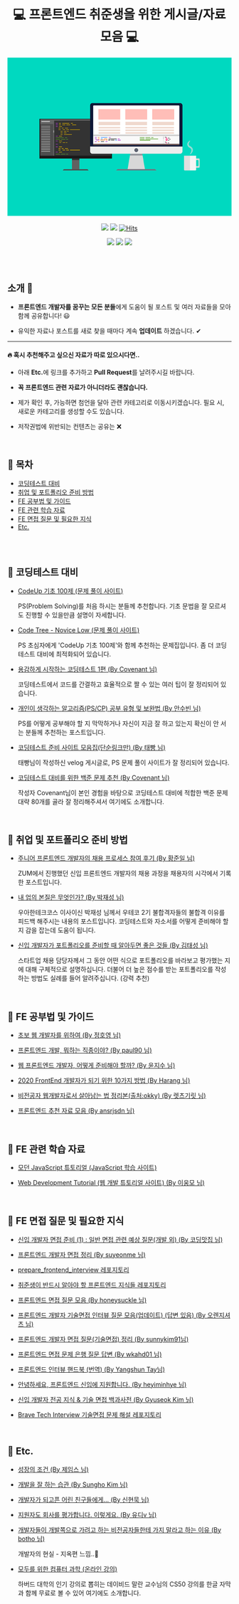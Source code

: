 <div align=center>

# 💻 프론트엔드 취준생을 위한 게시글/자료 모음 💻

<img src="img/frontend-ge5c7571e3_640.png"></img>

<img src="https://img.shields.io/badge/author-SangYoonLee-lightgrey"></a>
<img src="https://img.shields.io/apm/l/vim-mode"></a>
[![Hits](https://hits.seeyoufarm.com/api/count/incr/badge.svg?url=https%3A%2F%2Fgithub.com%2FSangYoonLee1231%2Fcontent-list-for-frontend-dreamers&count_bg=%2379C83D&title_bg=%23555555&icon=&icon_color=%23E7E7E7&title=hits&edge_flat=false)](https://hits.seeyoufarm.com)

<img src="https://img.shields.io/github/watchers/SangYoonLee1231/content-list-for-frontend-dreamers?style=social"></a>
<img src="https://img.shields.io/github/stars/SangYoonLee1231/content-list-for-frontend-dreamers?style=social"></a>
<img src="https://img.shields.io/github/forks/SangYoonLee1231/content-list-for-frontend-dreamers?style=social"></a>

<br/>

</div>

<br/>

## 소개 💬

- <strong>프론트엔드 개발자를 꿈꾸는 모든 분들</strong>에게 도움이 될 포스트 및 여러 자료들을 모아 함께 공유합니다! 😃

- 유익한 자료나 포스트를 새로 찾을 때마다 계속 <strong>업데이트</strong> 하겠습니다. ✔

---

#### 🔥 혹시 추천해주고 싶으신 자료가 따로 있으시다면..

- 아래 <strong>Etc.</strong>에 링크를 추가하고 <strong>Pull Request</strong>를 날려주시길 바랍니다.

- <strong>꼭 프론트엔드 관련 자료가 아니더라도 괜찮습니다.</strong>

- 제가 확인 후, 가능하면 첨언을 달아 관련 카테고리로 이동시키겠습니다. 필요 시, 새로운 카테고리를 생성할 수도 있습니다.

- 저작권법에 위반되는 컨텐츠는 공유는 ❌

<br/>

## 📖 목차

- <a href="https://github.com/SangYoonLee1231/content-list-for-frontend-dreamers#-%EC%BD%94%EB%94%A9%ED%85%8C%EC%8A%A4%ED%8A%B8-%EB%8C%80%EB%B9%84">코딩테스트 대비</a>
- <a href="https://github.com/SangYoonLee1231/content-list-for-frontend-dreamers#-%EC%B7%A8%EC%97%85-%EB%B0%8F-%ED%8F%AC%ED%8A%B8%ED%8F%B4%EB%A6%AC%EC%98%A4-%EC%A4%80%EB%B9%84-%EB%B0%A9%EB%B2%95">취업 및 포트폴리오 준비 방법</a>
- <a href="https://github.com/SangYoonLee1231/content-list-for-frontend-dreamers#-fe-%EA%B3%B5%EB%B6%80%EB%B2%95-%EB%B0%8F-%EA%B0%80%EC%9D%B4%EB%93%9C">FE 공부법 및 가이드</a>
- <a href="https://github.com/SangYoonLee1231/content-list-for-frontend-dreamers#-fe-%EA%B4%80%EB%A0%A8-%ED%95%99%EC%8A%B5-%EC%9E%90%EB%A3%8C">FE 관련 학습 자료</a>
- <a href="https://github.com/SangYoonLee1231/content-list-for-frontend-dreamers#-fe-%EB%A9%B4%EC%A0%91-%EC%A7%88%EB%AC%B8-%EB%B0%8F-%ED%95%84%EC%9A%94%ED%95%9C-%EC%A7%80%EC%8B%9D">FE 면접 질문 및 필요한 지식</a>
- <a href="https://github.com/SangYoonLee1231/content-list-for-frontend-dreamers#-etc">Etc.</a>

<br/><br/>

## 📌 코딩테스트 대비

- <a href="https://codeup.kr/problemsetsol.php?psid=23">CodeUp 기초 100제 (문제 풀이 사이트)</a>

  PS(Problem Solving)를 처음 하시는 분들께 추천합니다. 기초 문법을 잘 모르셔도 진행할 수 있을만큼 설명이 자세합니다.

- <a href="https://www.codetree.ai/missions/4">Code Tree - Novice Low (문제 풀이 사이트)</a>

  PS 초심자에게 'CodeUp 기초 100제'와 함께 추천하는 문제집입니다. 좀 더 코딩테스트 대비에 최적화되어 있습니다.

- <a href="https://covenant.tistory.com/141">용감하게 시작하는 코딩테스트 1편 (By Covenant 님)</a>

  코딩테스트에서 코드를 간결하고 효율적으로 짤 수 있는 여러 팁이 잘 정리되어 있습니다.

- <a href="https://subinium.github.io/PS-Study-Types-and-Complements/">개인이 생각하는 알고리즘(PS/CP) 공부 유형 및 보완법 (By 안수빈 님)</a>

  PS를 어떻게 공부해야 할 지 막막하거나 자신이 지금 잘 하고 있는지 확신이 안 서는 분들께 추천하는 포스트입니다.

- <a href="https://velog.io/@jeon3029/%EC%BD%94%EB%94%A9%ED%85%8C%EC%8A%A4%ED%8A%B8-%EC%A4%80%EB%B9%84-%EC%82%AC%EC%9D%B4%ED%8A%B8-%EB%AA%A8%EC%9D%8C%EC%A7%91%EB%8B%A8%EC%88%9C%EB%A7%81%ED%81%AC%EB%A7%8C">코딩테스트 준비 사이트 모음집(단순링크만) (By 태빵 님)</a>

  태빵님이 작성하신 velog 게시글로, PS 문제 풀이 사이트가 잘 정리되어 있습니다.

- <a href="https://covenant.tistory.com/224#comment17833456">코딩테스트 대비를 위한 백준 문제 추천 (By Covenant 님)</a>

  작성자 Covenant님이 본인 경험을 바탕으로 코딩테스트 대비에 적합한 백준 문제 대략 80개를 골라 잘 정리해주셔서 여기에도 소개합니다.

<br/>

## 📌 취업 및 포트폴리오 준비 방법

- <a href="https://zuminternet.github.io/zum-front-recurit-review/">주니어 프론트엔드 개발자의 채용 프로세스 참여 후기 (By 황준일 님)</a>

  ZUM에서 진행했던 신입 프론트엔드 개발자의 채용 과정을 채용자의 시각에서 기록한 포스트입니다.

- <a href="https://brunch.co.kr/@javajigi/14">내 업의 본질은 무엇인가? (By 박재성 님)</a>

  우아한테크코스 이사이신 박재성 님께서 우테코 2기 불합격자들의 불합격 이유를 피드백 해주시는 내용의 포스트입니다. 코딩테스트와 자소서를 어떻게 준비해야 할 지 감을 잡는데 도움이 됩니다.

- <a href="https://medium.com/%EC%98%A4%EC%9D%BC%EB%82%98%EC%9A%B0-%ED%8C%80-%EB%B8%94%EB%A1%9C%EA%B7%B8/%EC%A3%BC%EB%8B%88%EC%96%B4-%EA%B0%9C%EB%B0%9C%EC%9E%90%EA%B0%80-%ED%8F%AC%ED%8A%B8%ED%8F%B4%EB%A6%AC%EC%98%A4%EB%A5%BC-%EC%A4%80%EB%B9%84%ED%95%A0-%EB%95%8C-%EC%95%8C%EC%95%84%EB%91%90%EB%A9%B4-%EC%A2%8B%EC%9D%80-%EA%B2%83%EB%93%A4-ac5304a9ecb9">신입 개발자가 포트폴리오를 준비할 때 알아두면 좋은 것들 (By 김태성 님)</a>

  스타트업 채용 담당자께서 그 동안 어떤 식으로 포트폴리오를 바라보고 평가했는 지에 대해 구체적으로 설명하십니다. 더불어 더 높은 점수를 받는 포트폴리오를 작성하는 방법도 실례를 들어 알려주십니다. (강력 추천)

<br/>

## 📌 FE 공부법 및 가이드

- <a href="https://wayhome25.github.io/etc/2017/02/21/for-junior-web-developer/">초보 웹 개발자를 위하여 (By 정호영 님)</a>

- <a href="https://seunghyun90.tistory.com/77">프론트엔드 개발, 뭐하는 직종이야? (By paul90 님)</a>

- <a href="https://medium.com/codesquad-kr/%EC%9B%B9-%ED%94%84%EB%A1%A0%ED%8A%B8%EC%97%94%EB%93%9C-%EA%B0%9C%EB%B0%9C%EC%9E%90-%EC%96%B4%EB%96%BB%EA%B2%8C-%EC%A4%80%EB%B9%84%ED%95%B4%EC%95%BC-%ED%95%A0%EA%B9%8C-5ac7bb6ff2a9">웹 프론트엔드 개발자, 어떻게 준비해야 할까? (By 윤지수 님)</a>

- <a href="https://haranglog.tistory.com/9">2020 FrontEnd 개발자가 되기 위한 10가지 방법 (By Harang 님)</a>

- <a href="https://youngban.tistory.com/16">비전공자 웹개발자로서 살아남는 법 정리본(출처:okky) (By 렛츠기릿 님)</a>

- <a href="https://velog.io/@ansrjsdn/%ED%94%84%EB%A1%A0%ED%8A%B8%EC%97%94%EB%93%9C-%EC%B6%94%EC%B2%9C-%EC%9E%90%EB%A3%8C-%EB%AA%A8%EC%9D%8C">프론트엔드 추천 자료 모음 (By ansrjsdn 님)</a>

<br/>

## 📌 FE 관련 학습 자료

- <a href="https://poiemaweb.com/">모던 JavaScript 튜토리얼 (JavaScript 학습 사이트)</a>

- <a href="https://poiemaweb.com/">Web Development Tutorial (웹 개발 튜토리얼 사이트) (By 이웅모 님)</a>

<br/>

## 📌 FE 면접 질문 및 필요한 지식

- <a href="https://coding-restaurant.tistory.com/137">신입 개발자 면접 준비 (1) : 일반 면접 관련 예상 질문(개발 외) (By 코딩맛집 님)</a>
- <a href="https://velog.io/@suyeonme/%ED%9B%84%EA%B8%B0-%ED%94%84%EB%A1%A0%ED%8A%B8%EC%97%94%EB%93%9C-%EA%B0%9C%EB%B0%9C%EC%9E%90-%EB%A9%B4%EC%A0%91-%EC%A0%95%EB%A6%AC">프론트엔드 개발자 면접 정리 (By suyeonme 님)</a>
- <a href="https://github.com/junh0328/prepare_frontend_interview">prepare_frontend_interview 레포지토리</a>
- <a href="https://github.com/baeharam/Must-Know-About-Frontend">취준생이 반드시 알아야 할 프론트엔드 지식들 레포지토리</a>

- <a href="https://velog.io/@honeysuckle/%EC%8B%A0%EC%9E%85-%ED%94%84%EB%A1%A0%ED%8A%B8%EC%97%94%EB%93%9C-%EB%A9%B4%EC%A0%91-%EC%A7%88%EB%AC%B8-%EB%AA%A8%EC%9D%8C">프론트엔드 면접 질문 모음 (By honeysuckle 님)</a>

- <a href="https://realmojo.tistory.com/300">프론트엔드 개발자 기술면접 인터뷰 질문 모음(업데이트) (답변 있음) (By 오렌지셔츠 님)</a>
- <a href="https://sunnykim91.tistory.com/121">프론트엔드 개발자 면접 질문(기술면접) 정리 (By sunnykim91님)</a>
- <a href="https://velog.io/@wkahd01/%ED%94%84%EB%A1%A0%ED%8A%B8%EC%97%94%EB%93%9C-%EB%A9%B4%EC%A0%91-%EB%AC%B8%EC%A0%9C-%EC%9D%80%ED%96%89-HTML-%EC%A7%88%EB%AC%B8-%EB%8B%B5%EB%B3%80#css%EC%97%90%EC%84%9C-margin%EA%B3%BC-padding%EC%9D%B4%EB%9E%80">프론트엔드 면접 문제 은행 질문 답변 (By wkahd01 님)</a>
- <a href="https://frontendinterviewhandbook.com/kr/html-questions/">프론트엔드 인터뷰 핸드북 (번역) (By Yangshun Tay님)</a>

- <a href="https://velog.io/@heyiminhye/안녕하세요-프론트엔드-신입에-지원합니다">안녕하세요, 프론트엔드 신입에 지원합니다. (By heyiminhye 님)</a>
- <a href="https://gyoogle.dev/blog/">신입 개발자 전공 지식 & 기술 면접 백과사전 (By Gyuseok Kim 님)</a>

- <a href="https://github.com/SangYoonLee1231/brave-tech-interview">Brave Tech Interview 기술면접 문제 해설 레포지토리</a>

<br/>

## 📌 Etc.

- <a href="http://jamestic.egloos.com/3288119">성장의 조건 (By 제임스 님)</a>

- <a href="https://blog.shiren.dev/2021-05-17/">개발을 잘 하는 습관 (By Sungho Kim 님)</a>

- <a href="https://brunch.co.kr/@supims/2#comment">개발자가 되고픈 어린 친구들에게... (By 신현묵 님)</a>

- <a href="https://brunch.co.kr/@goodgdg/142">지원자도 회사를 평가합니다. 이렇게요. (By 유디v 님)</a>

- <a href="https://dnf-lover.tistory.com/entry/%EA%B0%9C%EB%B0%9C%EC%9E%90%EB%93%A4%EC%9D%B4-%EA%B0%9C%EB%B0%9C%EC%AA%BD%EC%9C%BC%EB%A1%9C-%EA%B0%80%EB%A0%A4%EA%B3%A0-%ED%95%98%EB%8A%94-%EB%B9%84%EC%A0%84%EA%B3%B5%EC%9E%90%EB%93%A4%ED%95%9C%ED%85%8C-%EA%B0%80%EC%A7%80-%EB%A7%90%EB%9D%BC%EA%B3%A0-%ED%95%98%EB%8A%94-%EC%9D%B4%EC%9C%A0">개발자들이 개발쪽으로 가려고 하는 비전공자들한테 가지 말라고 하는 이유 (By botho 님)</a>

  개발자의 현실 - 지옥편 느낌..👿

- <a href="https://www.boostcourse.org/cs112">모두를 위한 컴퓨터 과학 (온라인 강의)</a>

  하버드 대학의 인기 강의로 뽑히는 데이비드 말란 교수님의 CS50 강의를 한글 자막과 함께 무료로 볼 수 있어 여기에도 소개합니다.

  <br/>
